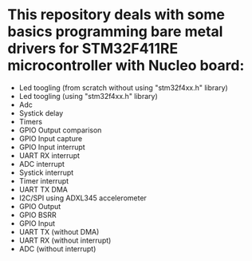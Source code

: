 # This repository deals with some basics programming bare metal drivers for STM32F411RE microcontroller with Nucleo board:

- Led toogling (from scratch without using "stm32f4xx.h" library)
- Led toogling (using "stm32f4xx.h" library)
- Adc
- Systick delay
- Timers
- GPIO Output comparison
- GPIO Input capture
- GPIO Input interrupt
- UART RX interrupt
- ADC interrupt
- Systick interrupt
- Timer interrupt
- UART TX DMA
- I2C/SPI using ADXL345 accelerometer
- GPIO Output
- GPIO BSRR
- GPIO Input
- UART TX (without DMA)
- UART RX (without interrupt)
- ADC (without interrupt)
